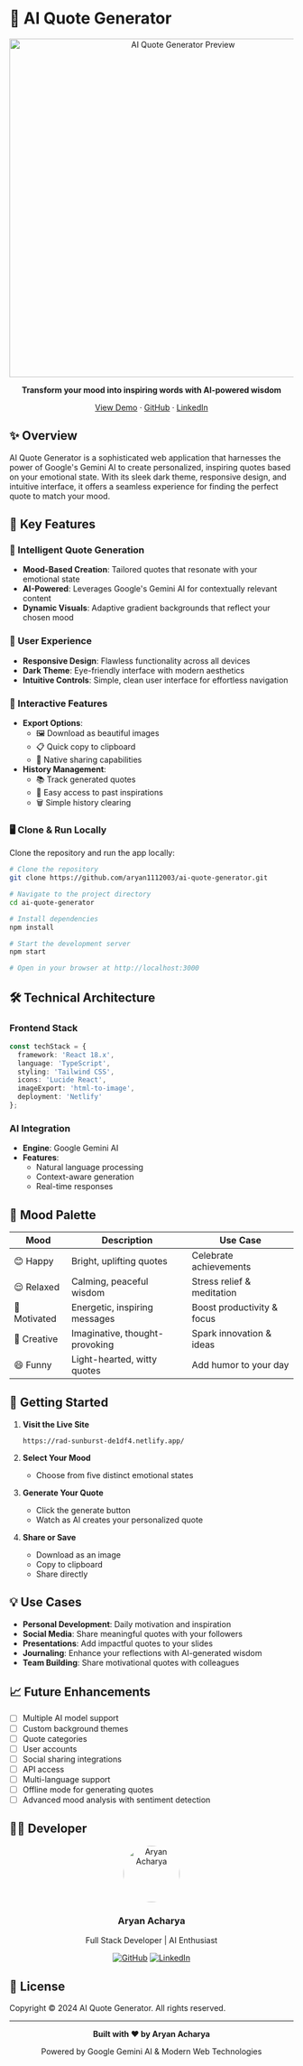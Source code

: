 # 🌟 AI Quote Generator

<div align="center">
  <img src="https://raw.githubusercontent.com/aryan1112003/ai-quote-generator/main/preview.png" alt="AI Quote Generator Preview" width="600px" />

  <p align="center">
    <strong>Transform your mood into inspiring words with AI-powered wisdom</strong>
  </p>

  <p align="center">
    <a href="https://rad-sunburst-de1df4.netlify.app/" target="_blank">View Demo</a>
    ·
    <a href="https://github.com/aryan1112003/ai-quote-generator" target="_blank">GitHub</a>
    ·
    <a href="https://www.linkedin.com/in/aryan-acharya-9b939b316/" target="_blank">LinkedIn</a>
  </p>
</div>

## ✨ Overview

AI Quote Generator is a sophisticated web application that harnesses the power of Google's Gemini AI to create personalized, inspiring quotes based on your emotional state. With its sleek dark theme, responsive design, and intuitive interface, it offers a seamless experience for finding the perfect quote to match your mood.

## 🎯 Key Features

### 🎨 Intelligent Quote Generation
- **Mood-Based Creation**: Tailored quotes that resonate with your emotional state
- **AI-Powered**: Leverages Google's Gemini AI for contextually relevant content
- **Dynamic Visuals**: Adaptive gradient backgrounds that reflect your chosen mood

### 📱 User Experience
- **Responsive Design**: Flawless functionality across all devices
- **Dark Theme**: Eye-friendly interface with modern aesthetics
- **Intuitive Controls**: Simple, clean user interface for effortless navigation

### 💫 Interactive Features
- **Export Options**:
  - 🖼️ Download as beautiful images
  - 📋 Quick copy to clipboard
  - 🔗 Native sharing capabilities
- **History Management**:
  - 📚 Track generated quotes
  - 🔄 Easy access to past inspirations
  - 🗑️ Simple history clearing

### 🖥️ Clone & Run Locally

Clone the repository and run the app locally:

```bash
# Clone the repository
git clone https://github.com/aryan1112003/ai-quote-generator.git

# Navigate to the project directory
cd ai-quote-generator

# Install dependencies
npm install

# Start the development server
npm start

# Open in your browser at http://localhost:3000
```

## 🛠️ Technical Architecture

### Frontend Stack
```typescript
const techStack = {
  framework: 'React 18.x',
  language: 'TypeScript',
  styling: 'Tailwind CSS',
  icons: 'Lucide React',
  imageExport: 'html-to-image',
  deployment: 'Netlify'
};
```

### AI Integration
- **Engine**: Google Gemini AI
- **Features**:
  - Natural language processing
  - Context-aware generation
  - Real-time responses

## 🎨 Mood Palette

| Mood       | Description                        | Use Case                          |
|------------|------------------------------------|------------------------------------|
| 😊 Happy   | Bright, uplifting quotes          | Celebrate achievements            |
| 😌 Relaxed | Calming, peaceful wisdom          | Stress relief & meditation        |
| 💪 Motivated | Energetic, inspiring messages    | Boost productivity & focus        |
| 🎨 Creative | Imaginative, thought-provoking    | Spark innovation & ideas          |
| 😄 Funny   | Light-hearted, witty quotes       | Add humor to your day             |

## 🚀 Getting Started

1. **Visit the Live Site**
   ```
   https://rad-sunburst-de1df4.netlify.app/
   ```

2. **Select Your Mood**
   - Choose from five distinct emotional states

3. **Generate Your Quote**
   - Click the generate button
   - Watch as AI creates your personalized quote

4. **Share or Save**
   - Download as an image
   - Copy to clipboard
   - Share directly

## 💡 Use Cases

- **Personal Development**: Daily motivation and inspiration
- **Social Media**: Share meaningful quotes with your followers
- **Presentations**: Add impactful quotes to your slides
- **Journaling**: Enhance your reflections with AI-generated wisdom
- **Team Building**: Share motivational quotes with colleagues

## 📈 Future Enhancements

- [ ] Multiple AI model support
- [ ] Custom background themes
- [ ] Quote categories
- [ ] User accounts
- [ ] Social sharing integrations
- [ ] API access
- [ ] Multi-language support
- [ ] Offline mode for generating quotes
- [ ] Advanced mood analysis with sentiment detection

## 👨‍💻 Developer

<div align="center">
  <img src="https://avatars.githubusercontent.com/aryan1112003" alt="Aryan Acharya" width="100px" style="border-radius: 50%;" />
  
  ### Aryan Acharya
  
  <p>Full Stack Developer | AI Enthusiast</p>
  
  [![GitHub](https://img.shields.io/badge/GitHub-aryan1112003-black?style=flat-square&logo=github)](https://github.com/aryan1112003)
  [![LinkedIn](https://img.shields.io/badge/LinkedIn-Aryan_Acharya-blue?style=flat-square&logo=linkedin)](https://www.linkedin.com/in/aryan-acharya-9b939b316/)
</div>

## 📝 License

Copyright © 2024 AI Quote Generator. All rights reserved.

---

<div align="center">
  <p>
    <strong>Built with ❤️ by Aryan Acharya</strong>
  </p>
  <p>
    Powered by Google Gemini AI & Modern Web Technologies
  </p>
</div>

